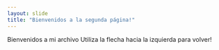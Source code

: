 ```yaml
---
layout: slide
title: "Bienvenidos a la segunda página!"
---
```

Bienvenidos a mi archivo
Utiliza la flecha hacia la izquierda para volver!
